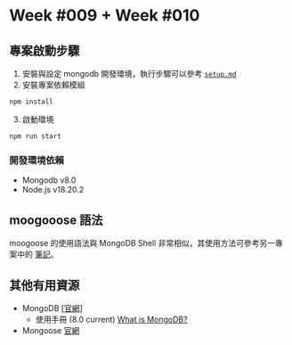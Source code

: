 # Week #009 + Week #010
## 專案啟動步驟
1. 安裝與設定 mongodb 開發環境，執行步驟可以參考 [``setup.md``](./setup.md)
2. 安裝專案依賴模組
```node
npm install
```
3. 啟動環境
```node
npm run start
```  
### 開發環境依賴
- Mongodb v8.0
- Node.js v18.20.2

## moogooose 語法
moogoose 的使用語法與 MongoDB Shell 非常相似，其使用方法可參考另一專案中的 [筆記](../../../graphql-server/blob/main/notes/mongodb-shell.md)。

## 其他有用資源
- MongoDB [[官網](https://www.mongodb.com/)]
    - 使用手冊 (8.0 current) [What is MongoDB?](https://www.mongodb.com/docs/manual/)
- Mongoose [官網](https://mongoosejs.com/)